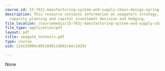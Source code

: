 ```yaml
---
course_id: 15-763j-manufacturing-system-and-supply-chain-design-spring-2005
description: This resource contains information on seagate?s strategy, operations,
  capacity planning and capital investment decision and hedging.
file_location: /coursemedia/15-763j-manufacturing-system-and-supply-chain-design-spring-2005/124133069c09518d011d602cbec1d291_seagate_technols.pdf
file_type: application/pdf
layout: pdf
title: seagate_technols.pdf
type: course
uid: 124133069c09518d011d602cbec1d291

---
```

None